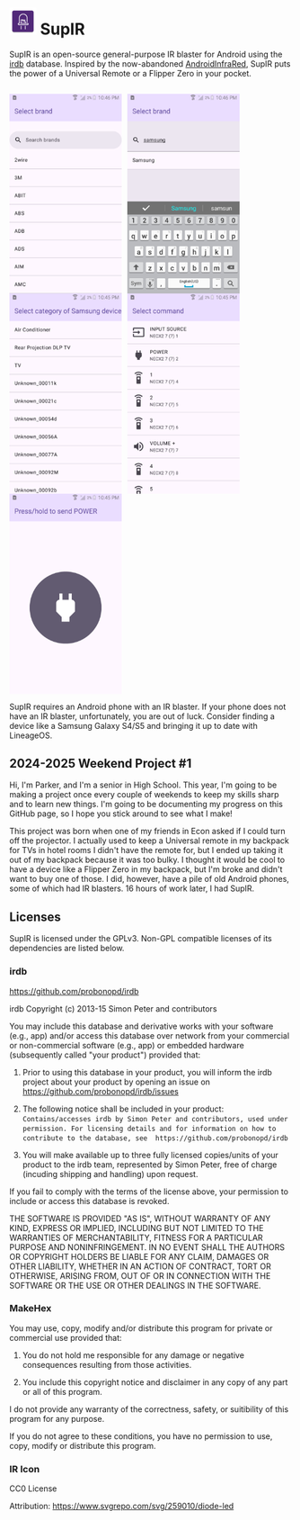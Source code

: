 # ![SupIR Icon](app/src/main/res/mipmap-mdpi/ic_launcher.webp) SupIR

SupIR is an open-source general-purpose IR blaster for Android using the [irdb](https://github.com/probonopd/irdb) database. Inspired by the now-abandoned [AndroidInfraRed](https://github.com/OneButtonDeveloper/AndroidInfraRed), SupIR puts the power of a Universal Remote or a Flipper Zero in your pocket.

<p style="float: left;">
    <img src="./screengrab/1.png" width="200" style="float: left; margin-right: 10px;">
    <img src="./screengrab/2.png" width="200" style="float: left; margin-right: 10px;">
    <img src="./screengrab/3.png" width="200" style="float: left; margin-right: 10px;">
    <img src="./screengrab/4.png" width="200" style="float: left; margin-right: 10px;">
    <img src="./screengrab/5.png" width="200" style="float: left; margin-right: 10px;">
</p>

SupIR requires an Android phone with an IR blaster. If your phone does not have an IR blaster, unfortunately, you are out of luck. Consider finding a device like a Samsung Galaxy S4/S5 and bringing it up to date with LineageOS.

## 2024-2025 Weekend Project #1

Hi, I'm Parker, and I'm a senior in High School. This year, I'm going to be making a project once every couple of weekends to keep my skills sharp and to learn new things. I'm going to be documenting my progress on this GitHub page, so I hope you stick around to see what I make!

This project was born when one of my friends in Econ asked if I could turn off the projector. I actually used to keep a Universal remote in my backpack for TVs in hotel rooms I didn't have the remote for, but I ended up taking it out of my backpack because it was too bulky. I thought it would be cool to have a device like a Flipper Zero in my backpack, but I'm broke and didn't want to buy one of those. I did, however, have a pile of old Android phones, some of which had IR blasters. 16 hours of work later, I had SupIR.

## Licenses

SupIR is licensed under the GPLv3. Non-GPL compatible licenses of its dependencies are listed below.

### irdb

https://github.com/probonopd/irdb

irdb
Copyright (c) 2013-15 Simon Peter and contributors

You may include this database and derivative works with your software (e.g., app) and/or
access this database over network from your commercial or non-commercial
software (e.g., app) or embedded hardware (subsequently called "your product")
provided that:

1. Prior to using this database in your product, you will inform the irdb
   project about your product by opening an issue on
   https://github.com/probonopd/irdb/issues

2. The following notice shall be included in your product:
   `Contains/accesses irdb by Simon Peter and contributors, used under permission.
   For licensing details and for information on how to contribute to the database, see 
   https://github.com/probonopd/irdb`

3. You will make available up to three fully licensed copies/units of your product
   to the irdb team, represented by Simon Peter, free of charge
   (incuding shipping and handling) upon request.

If you fail to comply with the terms of the license above, your permission to
include or access this database is revoked.

THE SOFTWARE IS PROVIDED "AS IS", WITHOUT WARRANTY OF ANY KIND, EXPRESS OR
IMPLIED, INCLUDING BUT NOT LIMITED TO THE WARRANTIES OF MERCHANTABILITY,
FITNESS FOR A PARTICULAR PURPOSE AND NONINFRINGEMENT. IN NO EVENT SHALL THE
AUTHORS OR COPYRIGHT HOLDERS BE LIABLE FOR ANY CLAIM, DAMAGES OR OTHER
LIABILITY, WHETHER IN AN ACTION OF CONTRACT, TORT OR OTHERWISE, ARISING FROM,
OUT OF OR IN CONNECTION WITH THE SOFTWARE OR THE USE OR OTHER DEALINGS IN THE
SOFTWARE.

### MakeHex

You may use, copy, modify and/or distribute this program for private or
commercial use provided that:

1)  You do not hold me responsible for any damage or negative consequences
    resulting from those activities.

2)  You include this copyright notice and disclaimer in any copy of any part
    or all of this program.

I do not provide any warranty of the correctness, safety, or suitibility of
this program for any purpose.

If you do not agree to these conditions, you have no permission to use, copy,
modify or distribute this program.

### IR Icon

CC0 License

Attribution: https://www.svgrepo.com/svg/259010/diode-led

